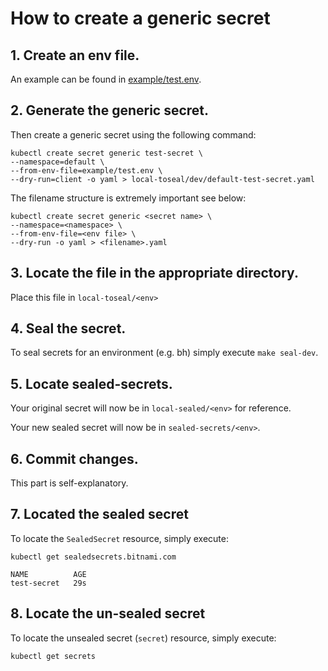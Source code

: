 # How to create a generic secret

## 1. Create an env file.

An example can be found in [example/test.env](../example/test.env).

## 2. Generate the generic secret.

Then create a generic secret using the following command:

```
kubectl create secret generic test-secret \
--namespace=default \
--from-env-file=example/test.env \
--dry-run=client -o yaml > local-toseal/dev/default-test-secret.yaml
```

The filename structure is extremely important see below:

```
kubectl create secret generic <secret name> \
--namespace=<namespace> \
--from-env-file=<env file> \
--dry-run -o yaml > <filename>.yaml
```

## 3. Locate the file in the appropriate directory.

Place this file in `local-toseal/<env>` 

## 4. Seal the secret.

To seal secrets for an environment (e.g. bh) simply execute `make seal-dev`.

## 5. Locate sealed-secrets.

Your original secret will now be in `local-sealed/<env>` for reference.  

Your new sealed secret will now be in `sealed-secrets/<env>`.

## 6. Commit changes.

This part is self-explanatory.

## 7. Located the sealed secret

To locate the `SealedSecret` resource, simply execute:

```
kubectl get sealedsecrets.bitnami.com

NAME          AGE
test-secret   29s
```

## 8. Locate the un-sealed secret

To locate the unsealed secret (`secret`) resource, simply execute:

```
kubectl get secrets

```
